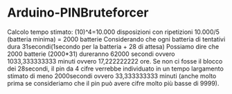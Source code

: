 # Arduino-PINBruteforcer


Calcolo tempo stimato:
(10)^4=10.000 disposizioni con ripetizioni
10.000/5 (batteria minima) = 2000 batterie
Considerando che ogni batteria di tentativi dura 31secondi(1secondo per la batteria + 28 di attesa)
Possiamo dire che 2000 batterie (2000*31) dureranno 62000 secondi ovvero 1033,333333333 minuti ovvero 17,222222222 ore.
Se non ci fosse il blocco dei 28secondi, il pin da 4 cifre verrebbe individuato in un tempo largamento stimato di meno 2000secondi ovvero 33,333333333 minuti (anche molto prima se consideriamo che il pin può avere cifre molto più basse di 9999).
